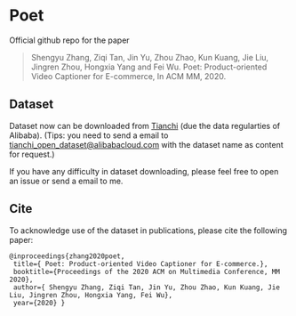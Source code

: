 # Poet


Official github repo for the paper
> Shengyu Zhang, Ziqi Tan, Jin Yu, Zhou Zhao, Kun Kuang, Jie Liu, Jingren Zhou, Hongxia Yang and Fei Wu. Poet: Product-oriented Video Captioner for E-commerce, In ACM MM, 2020.

## Dataset

Dataset now can be downloaded from [Tianchi](https://tianchi.aliyun.com/dataset/dataDetail?dataId=75986) (due the data regularties of Alibaba). (Tips: you need to send a email to <tianchi_open_dataset@alibabacloud.com> with the dataset name as content for request.) 

If you have any difficulty in dataset downloading, please feel free to open an issue or send a email to me.

## Cite

To acknowledge use of the dataset in publications, please cite the following paper:

```
@inproceedings{zhang2020poet,
 title={ Poet: Product-oriented Video Captioner for E-commerce.},
 booktitle={Proceedings of the 2020 ACM on Multimedia Conference, MM 2020},
 author={ Shengyu Zhang, Ziqi Tan, Jin Yu, Zhou Zhao, Kun Kuang, Jie Liu, Jingren Zhou, Hongxia Yang, Fei Wu},
 year={2020} }
```


